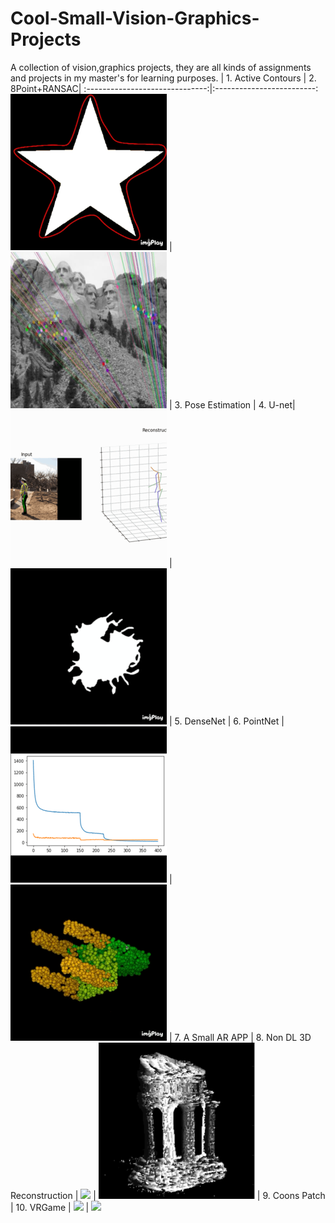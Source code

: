 # Cool-Small-Vision-Graphics-Projects
A collection of vision,graphics projects, they are all kinds of assignments and projects in my master's for learning purposes.
|  1. Active Contours  |  2. 8Point+RANSAC|
:------------------------------:|:-------------------------:
![](./pics/1.gif)  |  ![](./pics/2.png)
| 3. Pose Estimation |  4. U-net|
![](./pics/3.gif)  |  ![](./pics/4.gif)
| 5. DenseNet        |  6. PointNet |
![](./pics/5.png)  |  ![](./pics/6.gif)
| 7. A Small AR APP     |  8. Non DL 3D Reconstruction  |
![](./pics/7.gif)  |  ![](./pics/8.png)
| 9. Coons Patch     |  10. VRGame |
![](./pics/9.gif)  |  ![](./pics/10.gif)

